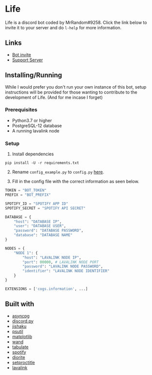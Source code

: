 # Life
Life is a discord bot coded by MrRandom#9258. Click the link below to invite it to your server and do `l-help` for more information.

## Links
* [Bot invite](https://discordapp.com/oauth2/authorize?client_id=628284183579721747&scope=bot&permissions=103926848)
* [Support Server](https://discord.gg/xP8xsHr)

## Installing/Running
While I would prefer you don't run your own instance of this bot, setup instructions will be provided for those wanting to contribute to the development of Life. (And for me incase I forget)

### Prerequisites
* Python3.7 or higher
* PostgreSQL-12 database
* A running lavalink node

### Setup
1. Install dependencies
```
pip install -U -r requirements.txt
```
2. Rename `config_example.py` to `config.py` [here](https://github.com/iDevision/Life/blob/master/Life/config/config_example.py).

3. Fill in the config file with the correct information as seen below.
```python
TOKEN = "BOT_TOKEN"
PREFIX = "BOT_PREFIX"

SPOTIFY_ID = "SPOTIFY APP ID"
SPOTIFY_SECRET = "SPOTIFY API SECRET"

DATABASE = {
    "host": "DATABASE IP",
    "user": "DATABASE USER",
    "password": "DATABASE PASSWORD",
    "database": "DATABASE NAME"
}

NODES = {
    "NODE 1": {
        "host": "LAVALINK NODE IP",
        "port": 00000, # LAVALINK NODE PORT
        "password": "LAVALINK NODE PASSWORD",
        "identifier": "LAVALINK NODE IDENTIFIER"
    }
}

EXTENSIONS = ['cogs.information', ...]
```

## Built with
* [asyncpg](https://github.com/MagicStack/asyncpg)
* [discord.py](https://github.com/Rapptz/discord.py)
* [jishaku](https://github.com/Gorialis/jishaku)
* [psutil](https://github.com/giampaolo/psutil)
* [matplotlib](https://github.com/matplotlib/matplotlib)
* [wand](https://github.com/emcconville/wand)
* [tabulate](https://github.com/astanin/python-tabulate)
* [spotify](https://github.com/mental32/spotify.py)
* [diorite](https://github.com/iDevision/diorite)
* [setproctitle](https://github.com/dvarrazzo/py-setproctitle)
* [lavalink](https://github.com/Frederikam/Lavalink)

